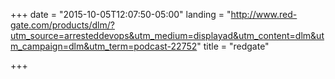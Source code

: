 +++
date = "2015-10-05T12:07:50-05:00"
landing = "http://www.red-gate.com/products/dlm/?utm_source=arresteddevops&utm_medium=displayad&utm_content=dlm&utm_campaign=dlm&utm_term=podcast-22752"
title = "redgate"

+++
